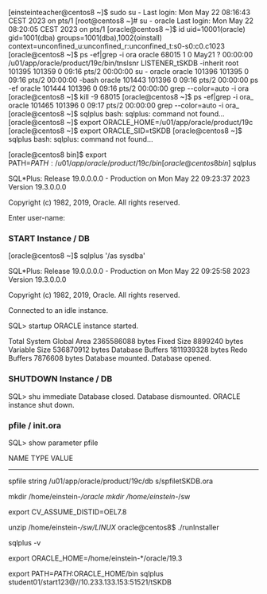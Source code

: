 [einsteinteacher@centos8 ~]$ sudo su -
Last login: Mon May 22 08:16:43 CEST 2023 on pts/1
[root@centos8 ~]# su - oracle
Last login: Mon May 22 08:20:05 CEST 2023 on pts/1
[oracle@centos8 ~]$ id
uid=10001(oracle) gid=1001(dba) groups=1001(dba),1002(oinstall) context=unconfined_u:unconfined_r:unconfined_t:s0-s0:c0.c1023
[oracle@centos8 ~]$ ps -ef|grep -i ora
oracle     68015       1  0 May21 ?        00:00:00 /u01/app/oracle/product/19c/bin/tnslsnr LISTENER_tSKDB -inherit
root      101395  101359  0 09:16 pts/2    00:00:00 su - oracle
oracle    101396  101395  0 09:16 pts/2    00:00:00 -bash
oracle    101443  101396  0 09:16 pts/2    00:00:00 ps -ef
oracle    101444  101396  0 09:16 pts/2    00:00:00 grep --color=auto -i ora
[oracle@centos8 ~]$ kill -9 68015
[oracle@centos8 ~]$ ps -ef|grep -i ora_
oracle    101465  101396  0 09:17 pts/2    00:00:00 grep --color=auto -i ora_
[oracle@centos8 ~]$ sqlplus
bash: sqlplus: command not found...
[oracle@centos8 ~]$ export ORACLE_HOME=/u01/app/oracle/product/19c
[oracle@centos8 ~]$ export ORACLE_SID=tSKDB
[oracle@centos8 ~]$ sqlplus
bash: sqlplus: command not found...

[oracle@centos8 bin]$ export PATH=$PATH:/u01/app/oracle/product/19c/bin
[oracle@centos8 bin]$ sqlplus

SQL*Plus: Release 19.0.0.0.0 - Production on Mon May 22 09:23:37 2023
Version 19.3.0.0.0

Copyright (c) 1982, 2019, Oracle.  All rights reserved.

Enter user-name:

### START  Instance / DB
[oracle@centos8 ~]$ sqlplus '/as sysdba'

SQL*Plus: Release 19.0.0.0.0 - Production on Mon May 22 09:25:58 2023
Version 19.3.0.0.0

Copyright (c) 1982, 2019, Oracle.  All rights reserved.

Connected to an idle instance.

SQL> startup
ORACLE instance started.

Total System Global Area 2365586088 bytes
Fixed Size                  8899240 bytes
Variable Size             536870912 bytes
Database Buffers         1811939328 bytes
Redo Buffers                7876608 bytes
Database mounted.
Database opened.

### SHUTDOWN  Instance / DB
SQL> shu immediate
Database closed.
Database dismounted.
ORACLE instance shut down.


### pfile / init.ora
SQL> show parameter pfile

NAME                                 TYPE        VALUE
------------------------------------ ----------- ------------------------------
spfile                               string      /u01/app/oracle/product/19c/db
                                                 s/spfiletSKDB.ora





mkdir /home/einstein-*/oracle
mkdir /home/einstein-*/sw

export CV_ASSUME_DISTID=OEL7.8

unzip /home/einstein-*/sw/LINUX*
oracle@centos8$ ./runInstaller

sqlplus -v

export ORACLE_HOME=/home/einstein-*/oracle/19.3

export PATH=$PATH:$ORACLE_HOME/bin
sqlplus student01/start123@//10.233.133.153:51521/tSKDB
